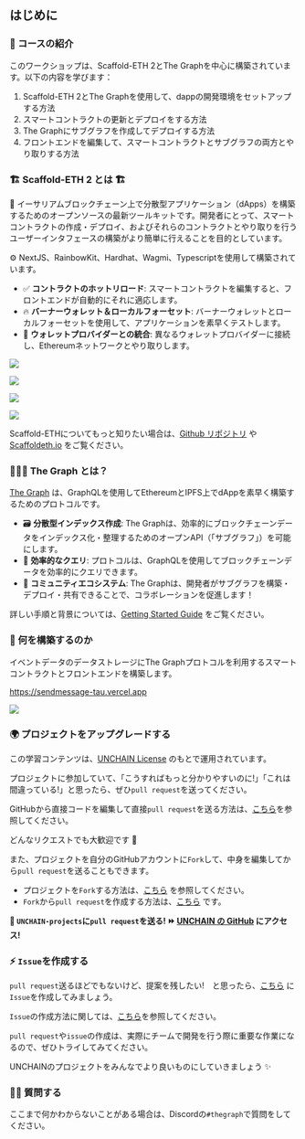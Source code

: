 ## はじめに

### 🎉 コースの紹介

このワークショップは、Scaffold-ETH 2とThe Graphを中心に構築されています。以下の内容を学びます：

1. Scaffold-ETH 2とThe Graphを使用して、dappの開発環境をセットアップする方法
2. スマートコントラクトの更新とデプロイをする方法
3. The Graphにサブグラフを作成してデプロイする方法
4. フロントエンドを編集して、スマートコントラクトとサブグラフの両方とやり取りする方法

### 🏗 Scaffold-ETH 2 とは 🏗

🧪 イーサリアムブロックチェーン上で分散型アプリケーション（dApps）を構築するためのオープンソースの最新ツールキットです。開発者にとって、スマートコントラクトの作成・デプロイ、およびそれらのコントラクトとやり取りを行うユーザーインタフェースの構築がより簡単に行えることを目的としています。

⚙️ NextJS、RainbowKit、Hardhat、Wagmi、Typescriptを使用して構築されています。

- ✅ **コントラクトのホットリロード**: スマートコントラクトを編集すると、フロントエンドが自動的にそれに適応します。
- 🔥 **バーナーウォレット＆ローカルフォーセット**: バーナーウォレットとローカルフォーセットを使用して、アプリケーションを素早くテストします。
- 🔐 **ウォレットプロバイダーとの統合**: 異なるウォレットプロバイダーに接続し、Ethereumネットワークとやり取りします。

![](/images/TheGraph-ScaffoldEth2/section-0/0_1_1.png)

![](/images/TheGraph-ScaffoldEth2/section-0/0_1_2.png)

![](/images/TheGraph-ScaffoldEth2/section-0/0_1_3.png)

![](/images/TheGraph-ScaffoldEth2/section-0/0_1_4.png)

Scaffold-ETHについてもっと知りたい場合は、[Github リポジトリ](https://github.com/scaffold-eth/scaffold-eth-2) や [Scaffoldeth.io](https://scaffoldeth.io) をご覧ください。

### 🧑🏼‍🚀 The Graph とは？

[The Graph](https://thegraph.com/) は、GraphQLを使用してEthereumとIPFS上でdAppを素早く構築するためのプロトコルです。

- 🗃️ **分散型インデックス作成**: The Graphは、効率的にブロックチェーンデータをインデックス化・整理するためのオープンAPI（「サブグラフ」）を可能にします。
- 🔎 **効率的なクエリ**: プロトコルは、GraphQLを使用してブロックチェーンデータを効率的にクエリできます。
- 🙌 **コミュニティエコシステム**: The Graphは、開発者がサブグラフを構築・デプロイ・共有できることで、コラボレーションを促進します！

詳しい手順と背景については、[Getting Started Guide](https://thegraph.com/docs/en/cookbook/quick-start) をご覧ください。

### 🧱 何を構築するのか

イベントデータのデータストレージにThe Graphプロトコルを利用するスマートコントラクトとフロントエンドを構築します。

https://sendmessage-tau.vercel.app

![](/images/TheGraph-ScaffoldEth2/section-0/0_1_5.png)

### 🌍 プロジェクトをアップグレードする

この学習コンテンツは、[UNCHAIN License](https://github.com/unchain-dev/UNCHAIN-projects/blob/main/LICENSE) のもとで運用されています。

プロジェクトに参加していて、「こうすればもっと分かりやすいのに!」「これは間違っている!」と思ったら、ぜひ`pull request`を送ってください。

GitHubから直接コードを編集して直接`pull request`を送る方法は、[こちら](https://docs.github.com/ja/repositories/working-with-files/managing-files/editing-files#editing-files-in-another-users-repository)を参照してください。

どんなリクエストでも大歓迎です 🎉

また、プロジェクトを自分のGitHubアカウントに`Fork`して、中身を編集してから`pull request`を送ることもできます。

- プロジェクトを`Fork`する方法は、[こちら](https://docs.github.com/ja/get-started/quickstart/fork-a-repo) を参照してください。
- `Fork`から`pull request`を作成する方法は、[こちら](https://docs.github.com/ja/pull-requests/collaborating-with-pull-requests/proposing-changes-to-your-work-with-pull-requests/creating-a-pull-request-from-a-fork) です。

**👋 `UNCHAIN-projects`に`pull request`を送る! ⏩ [UNCHAIN の GitHub](https://github.com/shiftbase-xyz/UNCHAIN-projects) にアクセス!**

### ⚡️ `Issue`を作成する

`pull request`送るほどでもないけど、提案を残したい!　と思ったら、[こちら](https://github.com/unchain-tech/UNCHAIN-projects/issues) に`Issue`を作成してみましょう。

`Issue`の作成方法に関しては、[こちら](https://docs.github.com/ja/issues/tracking-your-work-with-issues/creating-an-issue)を参照してください。

`pull request`や`issue`の作成は、実際にチームで開発を行う際に重要な作業になるので、ぜひトライしてみてください。

UNCHAINのプロジェクトをみんなでより良いものにしていきましょう ✨

### 🙋‍♂️ 質問する

ここまで何かわからないことがある場合は、Discordの`#thegraph`で質問をしてください。

